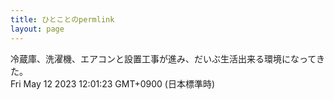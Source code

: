 ```yaml
---
title: ひとことのpermlink
layout: page
---
```

<div class="box" dt="1683860483301">
  冷蔵庫、洗濯機、エアコンと設置工事が進み、だいぶ生活出来る環境になってきた。
  <div class="content is-small">Fri May 12 2023 12:01:23 GMT+0900 (日本標準時)</div>
</div>